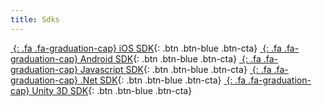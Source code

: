 ```yaml
---
title: Sdks
---
```


[*&nbsp;*{: .fa .fa-graduation-cap} iOS SDK](#ios-sdk){: .btn .btn-blue .btn-cta}
[*&nbsp;*{: .fa .fa-graduation-cap} Android SDK](#android-sdk){: .btn .btn-blue .btn-cta}
[*&nbsp;*{: .fa .fa-graduation-cap} Javascript SDK](#javascript-sdk){: .btn .btn-blue .btn-cta}
[*&nbsp;*{: .fa .fa-graduation-cap} .Net SDK](#net-sdk){: .btn .btn-blue .btn-cta}
[*&nbsp;*{: .fa .fa-graduation-cap} Unity 3D SDK](#unity-3d-sdk){: .btn .btn-blue .btn-cta}


